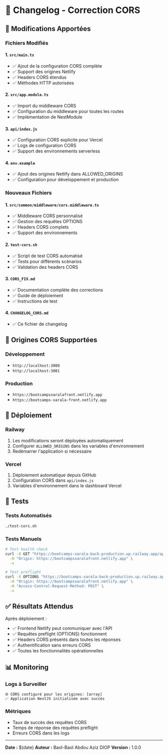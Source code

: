# 📝 Changelog - Correction CORS

## 🔧 Modifications Apportées

### Fichiers Modifiés

#### 1. `src/main.ts`
- ✅ Ajout de la configuration CORS complète
- ✅ Support des origines Netlify
- ✅ Headers CORS étendus
- ✅ Méthodes HTTP autorisées

#### 2. `src/app.module.ts`
- ✅ Import du middleware CORS
- ✅ Configuration du middleware pour toutes les routes
- ✅ Implémentation de NestModule

#### 3. `api/index.js`
- ✅ Configuration CORS explicite pour Vercel
- ✅ Logs de configuration CORS
- ✅ Support des environnements serverless

#### 4. `env.example`
- ✅ Ajout des origines Netlify dans ALLOWED_ORIGINS
- ✅ Configuration pour développement et production

### Nouveaux Fichiers

#### 1. `src/common/middleware/cors.middleware.ts`
- ✅ Middleware CORS personnalisé
- ✅ Gestion des requêtes OPTIONS
- ✅ Headers CORS complets
- ✅ Support des environnements

#### 2. `test-cors.sh`
- ✅ Script de test CORS automatisé
- ✅ Tests pour différents scénarios
- ✅ Validation des headers CORS

#### 3. `CORS_FIX.md`
- ✅ Documentation complète des corrections
- ✅ Guide de déploiement
- ✅ Instructions de test

#### 4. `CHANGELOG_CORS.md`
- ✅ Ce fichier de changelog

## 🎯 Origines CORS Supportées

### Développement
- `http://localhost:3000`
- `http://localhost:3001`

### Production
- `https://bootcampsxaralafront.netlify.app`
- `https://bootcamps-xarala-front.netlify.app`

## 🔄 Déploiement

### Railway
1. Les modifications seront déployées automatiquement
2. Configurer `ALLOWED_ORIGINS` dans les variables d'environnement
3. Redémarrer l'application si nécessaire

### Vercel
1. Déploiement automatique depuis GitHub
2. Configuration CORS dans `api/index.js`
3. Variables d'environnement dans le dashboard Vercel

## 🧪 Tests

### Tests Automatisés
```bash
./test-cors.sh
```

### Tests Manuels
```bash
# Test health check
curl -X GET "https://bootcamps-xarala-back-production.up.railway.app/api/health" \
  -H "Origin: https://bootcampsxaralafront.netlify.app" \
  -v

# Test preflight
curl -X OPTIONS "https://bootcamps-xarala-back-production.up.railway.app/api/v1/auth/login" \
  -H "Origin: https://bootcampsxaralafront.netlify.app" \
  -H "Access-Control-Request-Method: POST" \
  -v
```

## ✅ Résultats Attendus

Après déploiement :
- ✅ Frontend Netlify peut communiquer avec l'API
- ✅ Requêtes preflight (OPTIONS) fonctionnent
- ✅ Headers CORS présents dans toutes les réponses
- ✅ Authentification sans erreurs CORS
- ✅ Toutes les fonctionnalités opérationnelles

## 📊 Monitoring

### Logs à Surveiller
```
🌐 CORS configuré pour les origines: [array]
✅ Application NestJS initialisée avec succès
```

### Métriques
- Taux de succès des requêtes CORS
- Temps de réponse des requêtes preflight
- Erreurs CORS dans les logs

---

**Date :** $(date)
**Auteur :** Baol-Baol Abdou Aziz DIOP
**Version :** 1.0.0 